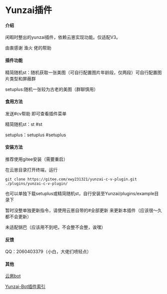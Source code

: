 # Yunzai插件

#### 介绍

闲暇时整出的yunzai插件，依赖云崽实现功能。仅适配V3。

由衷感谢 渔火 佬的帮助

#### 插件功能

精简随机st：随机获取一张美图（可自行配置图片年龄段，仅两段）可自行配置图片类型和屏蔽群

setuplus:随机一张较为古老的美图（群聊慎用）

#### 食用方法

发送#cv帮助  即可查看插件菜单

精简随机st：st          #st

setuplus：setuplus         #setuplus


#### 安装方法

推荐使用gitee安装（需要重启）

在云崽目录打开终端，运行

```
git clone https://gitee.com/xwy231321/yunzai-c-v-plugin.git ./plugins/yunzai-c-v-plugin/

```

也可以单独下载setuplus或精简随机st，自行安装至Yunzai/plugins/example目录下

暂时没整单独更新指令，请使用云崽自带的#全部更新 来更新本插件（应该很～久都不会更新）

未适配锅巴（应该用不到吧，不会整不会整，诶嘿）

#### 反馈

QQ：2060403379（小白，大佬们喷轻点）

#### 其他

[云崽bot](https://gitee.com/Le-niao/Yunzai-Bot)

[Yunzai-Bot插件索引](https://gitee.com/Hikari666/Yunzai-Bot-plugins-index)
